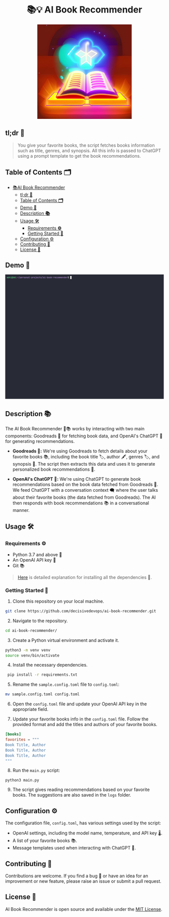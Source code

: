 <p align="center">
    <h1 align="center">📚💡 AI Book Recommender</h1>
</p>
<p align="center">
  <img src="./assets/book-recommender.jpg" width="300" height="300"/>
</p>


## tl;dr **📝**

> You give your favorite books, the script fetches books information such as title, genres, and synopsis. All this info is passed to ChatGPT using a prompt template to get the book recommendations.

## Table of Contents **🗂️**
<!--ts-->
* [<g-emoji class="g-emoji" alias="books" fallback-src="https://github.githubassets.com/images/icons/emoji/unicode/1f4da.png">📚</g-emoji>AI Book Recommender](#-ai-book-recommender)
   * [tl;dr <strong><g-emoji class="g-emoji" alias="memo" fallback-src="https://github.githubassets.com/images/icons/emoji/unicode/1f4dd.png">📝</g-emoji></strong>](#tldr-)
   * [Table of Contents <strong><g-emoji class="g-emoji" alias="card_index_dividers" fallback-src="https://github.githubassets.com/images/icons/emoji/unicode/1f5c2.png">🗂️</g-emoji></strong>](#table-of-contents-️)
   * [Demo <g-emoji class="g-emoji" alias="movie_camera" fallback-src="https://github.githubassets.com/images/icons/emoji/unicode/1f3a5.png">🎥</g-emoji>](#demo-)
   * [Description <strong><g-emoji class="g-emoji" alias="books" fallback-src="https://github.githubassets.com/images/icons/emoji/unicode/1f4da.png">📚</g-emoji></strong>](#description-)
   * [Usage <g-emoji class="g-emoji" alias="hammer_and_wrench" fallback-src="https://github.githubassets.com/images/icons/emoji/unicode/1f6e0.png">🛠️</g-emoji>](#usage-️)
      * [Requirements <strong><g-emoji class="g-emoji" alias="gear" fallback-src="https://github.githubassets.com/images/icons/emoji/unicode/2699.png">⚙️</g-emoji></strong>](#requirements-️)
      * [Getting Started <g-emoji class="g-emoji" alias="rocket" fallback-src="https://github.githubassets.com/images/icons/emoji/unicode/1f680.png">🚀</g-emoji>](#getting-started-)
   * [Configuration <g-emoji class="g-emoji" alias="gear" fallback-src="https://github.githubassets.com/images/icons/emoji/unicode/2699.png">⚙️</g-emoji>](#configuration-️)
   * [Contributing <g-emoji class="g-emoji" alias="wave" fallback-src="https://github.githubassets.com/images/icons/emoji/unicode/1f44b.png">👋</g-emoji>](#contributing-)
   * [License <g-emoji class="g-emoji" alias="scroll" fallback-src="https://github.githubassets.com/images/icons/emoji/unicode/1f4dc.png">📜</g-emoji>](#license-)

<!-- Created by https://github.com/ekalinin/github-markdown-toc -->
<!-- Added by: abhinav, at: Sat May 20 18:13:47 IST 2023 -->

<!--te-->

## Demo 🎥
![Demo](assets/demo.gif)


## Description **📚**

The AI Book Recommender 🤖📚 works by interacting with two main components: Goodreads 📖 for fetching book data, and OpenAI's ChatGPT 🧠 for generating recommendations.

   - **Goodreads 📖:** We're using Goodreads to fetch details about your favorite books 📚, including the book title 🏷️, author 🖋️, genres 🏷️, and synopsis 📝. The script then extracts this data and uses it to generate personalized book recommendations 🎯.

   - **OpenAI's ChatGPT 🧠:** We're using ChatGPT to generate book recommendations based on the book data fetched from Goodreads 📖. We feed ChatGPT with a conversation context 🗨️ where the user talks about their favorite books (the data fetched from Goodreads). The AI then responds with book recommendations 📚 in a conversational manner.

## Usage 🛠️

### Requirements **⚙️**

- Python 3.7 and above 🐍
- An OpenAI API key 🔑
- Git 📚

> [Here](PREREQUISITES.md) is detailed explanation for installing all the dependencies 🧩.

### Getting Started 🚀

1. Clone this repository on your local machine.

 ```bash
 git clone https://github.com/decisivedevops/ai-book-recommender.git
 ```

2. Navigate to the repository.

 ```bash
 cd ai-book-recommender/
 ```

3. Create a Python virtual environment and activate it.

 ```bash
 python3 -m venv venv
 source venv/bin/activate
 ```

4. Install the necessary dependencies.

 ```bash
  pip install -r requirements.txt
 ```

5. Rename the `sample.config.toml` file to `config.toml`:

 ```bash
 mv sample.config.toml config.toml
 ```

6. Open the `config.toml` file and update your OpenAI API key in the appropriate field.

7. Update your favorite books info in the `config.toml` file. Follow the provided format and add the titles and authors of your favorite books.

 ```toml
 [books]
 favorites = """
 Book Title, Author
 Book Title, Author
 Book Title, Author
 """
 ```

8. Run the `main.py` script:

 ```
 python3 main.py
 ```

9. The script gives reading recommendations based on your favorite books. The suggestions are also saved in the `logs` folder.

## Configuration ⚙️

The configuration file, `config.toml`, has various settings used by the script:

- OpenAI settings, including the model name, temperature, and API key 🌡️.
- A list of your favorite books 📚.
- Message templates used when interacting with ChatGPT 💌.

## Contributing 👋

Contributions are welcome. If you find a bug 🐞 or have an idea for an improvement or new feature, please raise an issue or submit a pull request.

## License 📜

AI Book Recommender is open source and available under the [MIT License](LICENSE).
